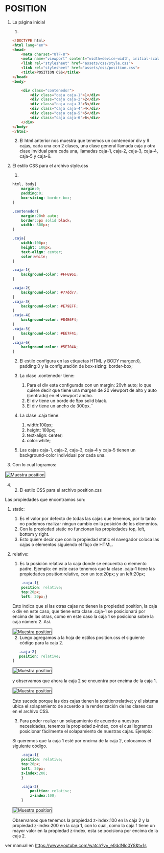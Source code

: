 # POSITION

1. La página inicial

    1. 
    
    ```html
    <!DOCTYPE html>
    <html lang="en">
    <head>
        <meta charset="UTF-8">
        <meta name="viewport" content="width=device-width, initial-scale=1.0">
        <link rel="stylesheet" href="assets/css/style.css">
        <link rel="stylesheet" href="assets/css/position.css">
        <title>POSITION CSS</title>
    </head>
    <body>

        <div class="contenedor">
            <div class="caja caja-1">1</div>
            <div class="caja caja-2">2</div>
            <div class="caja caja-3">3</div>
            <div class="caja caja-4">4</div>
            <div class="caja caja-5">5</div>
            <div class="caja caja-6">6</div>        
        </div>
    </body>
    </html>
    ```
    2. El html anterior nos muestra que tenemos un contenedor div y 6 cajas, cada una con 2 clases, una clase general llamada caja y otra clase invidual para cada una, llamadas caja-1, caja-2, caja-3, caja-4, caja-5 y caja-6.

2. El estilo CSS para el archivo style.css

    1. 

    ```CSS
    html, body{
        margin:0;
        padding:0;
        box-sizing: border-box;
    }

    .contenedor{
        margin:20vh auto;  
        border:5px solid black;     
        width: 300px; 
    }

    .caja{
        width:100px;
        height: 100px;
        text-align: center;
        color:white;
    }

    .caja-1{
        background-color: #FF6961;
    }

    .caja-2{
        background-color: #77dd77;
    }
    .caja-3{
        background-color: #E79EFF;
    }
    .caja-4{
        background-color: #84B6F4;
    }
    .caja-5{
        background-color: #EE7F41;
    }
    .caja-6{
        background-color: #5E704A;
    }
    ```

    2. El estilo configura en las etiquetas HTML y BODY margen:0, padding:0 y la configuración de box-sizing: border-box;

    3. La clase .contenedor tiene:
        1.  Para el div esta configurada con un margin: 20vh auto; lo que quiere decir que tiene una margen de 20 viewport de alto y auto (centrado) en el viewport ancho.
        2. El div tiene un borde de 5px solid black.
        3. El div tiene un ancho de 300px.¨
    4. La clase .caja tiene:
        1. width:100px;
        2. height: 100px;
        3. text-align: center;
        4. color:white;
    5. Las cajas caja-1, caja-2, caja-3, caja-4 y caja-5 tienen un background-color individual por cada una.

3. Con lo cual logramos:
<img src= "assets/img/imagen1.jpg" alt="Muestra position" style="border: 2px solid grey;">

4. 2. El estilo CSS para el archivo position.css


Las propiedades que encontramos son:

1. static: 
    1. Es el valor por defecto de todas las cajas que tenemos, por lo tanto no podemos realizar ningun cambio en la posición de los elementos. 
    2. Con la propiedad static no funcionan las propiedades top, left, bottom y right.
    3. Esto quiere decir que con la propiedad static el navegador coloca las cajas o elementos siguiendo el flujo de HTML.

2. relative: 
    1. Es la posición relativa a la caja donde se encuentra o elemento padre. Ejemplo: en este caso tenemos que la clase .caja-1 tiene las propiedades position:relative, con un top:20px; y un left:20px; 

    ```css
        .caja-1{
        position: relative;
        top:20px;
        left: 20px;}
    ```
    Esto indica que si las otras cajas no tienen la propiedad position, la caja o div en este caso, que tiene esta clase .caja-1 se posicionará por encima de las otras, como en este caso la caja 1 se posiciona sobre la caja número 2. Así.

    <img src= "assets/img/imagen2.jpg" alt="Muestra position" style="border: 2px solid grey;">

    2. Luego agregamos a la hoja de estilos position.css el siguiente código para la caja 2.

     ```css
        .caja-2{
        position: relative;
    }
    ```

    <img src= "assets/img/imagen3.jpg" alt="Muestra position" style="border: 2px solid grey;">

    y observamos que ahora la caja 2 se encuentra por encima de la caja 1. 

    <img src= "assets/img/imagen4.jpg" alt="Muestra position" style="border: 2px solid grey;">

    Esto sucede porque las dos cajas tienen la position:relative; y el sistema ubica el solapamiento de acuerdo a la renderización de las clases css en el archivo CSS.

    3. Para poder realizar un solapamiento de acuerdo a nuestras necesidades, tenemos la propiedad z-index, con el cual logramos posicionar fácilmente el solapamiento de nuestras cajas. Ejemplo:

    Si queremos que la caja 1 esté por encima de la caja 2, colocamos el siguiente código.

    ```css
        .caja-1{
        position: relative;
        top:20px;
        left: 20px;
        z-index:200;
        }
    
        .caja-2{
            position: relative;
            z-index:100;
        }
    ```
    <img src= "assets/img/imagen5.jpg" alt="Muestra position" style="border: 2px solid grey;">

    Observamos que tenemos la propiedad z-index:100 en la caja 2 y la propiedad z-index:200 en la caja 1, con lo cual, como la caja 1 tiene un mayor valor en la propiedad z-index, esta se pocisiona por encima de la caja 2.

    




ver manual en  https://www.youtube.com/watch?v=_e0ddNlc0Y8&t=1s
